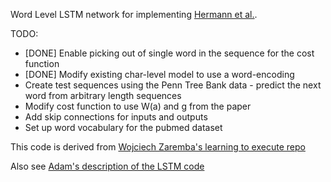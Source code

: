Word Level LSTM network for implementing [Hermann et al.](http://arxiv.org/pdf/1506.03340v1.pdf).

TODO:
- [DONE] Enable picking out of single word in the sequence for the cost function
- [DONE] Modify existing char-level model to use a word-encoding
- Create test sequences using the Penn Tree Bank data - predict the next word from arbitrary length sequences
- Modify cost function to use W(a) and g from the paper
- Add skip connections for inputs and outputs
- Set up word vocabulary for the pubmed dataset

This code is derived from [Wojciech Zaremba's learning to execute repo](https://github.com/wojciechz/learning_to_execute/blob/master/main.lua)

Also see [Adam's description of the LSTM code](code_description.md)
